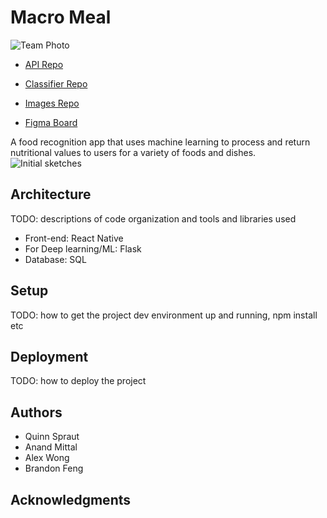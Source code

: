 # Macro Meal

![Team Photo](https://imgur.com/a/qCq94Gy)

- [API Repo](https://github.com/dartmouth-cs98/21f-macro-meals-api) 

- [Classifier Repo](https://github.com/dartmouth-cs98/21f-macro-meals-classifier) 

- [Images Repo](https://github.com/dartmouth-cs98/21f-macro-meals-images)

- [Figma Board](https://www.figma.com/file/x0tpjcBSMKuImg4e0EvhlY/Initial-Sketches?node-id=0%3A1)

A food recognition app that uses machine learning to process and return nutritional values to users for a variety of foods and dishes. 
![Initial sketches](https://imgur.com/a/AAC5E6G)


## Architecture

TODO:  descriptions of code organization and tools and libraries used

* Front-end: React Native 
* For Deep learning/ML: Flask 
* Database: SQL 

## Setup

TODO: how to get the project dev environment up and running, npm install etc

## Deployment

TODO: how to deploy the project

## Authors

* Quinn Spraut 
* Anand Mittal 
* Alex Wong 
* Brandon Feng

## Acknowledgments
